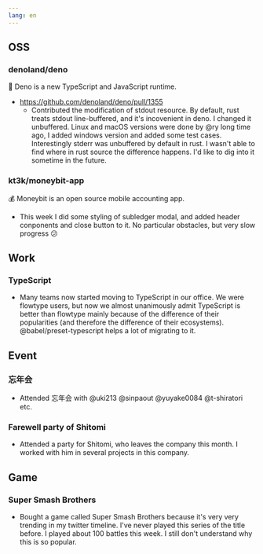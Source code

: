 ```yaml
---
lang: en
---
```


## OSS

### denoland/deno

🦕 Deno is a new TypeScript and JavaScript runtime.

- https://github.com/denoland/deno/pull/1355
  - Contributed the modification of stdout resource. By default, rust treats stdout line-buffered, and it's incovenient in deno. I changed it unbuffered. Linux and macOS versions were done by @ry long time ago, I added windows version and added some test cases. Interestingly stderr was unbuffered by default in rust. I wasn't able to find where in rust source the difference happens. I'd like to dig into it sometime in the future.

### kt3k/moneybit-app

💰 Moneybit is an open source mobile accounting app.

- This week I did some styling of subledger modal, and added header conponents and close button to it. No particular obstacles, but very slow progress 😕

## Work

### TypeScript

- Many teams now started moving to TypeScript in our office. We were flowtype users, but now we almost unanimously admit TypeScript is better than flowtype mainly because of the difference of their popularities (and therefore the difference of their ecosystems). @babel/preset-typescript helps a lot of migrating to it.

## Event

### 忘年会

- Attended 忘年会 with @uki213 @sinpaout @yuyake0084 @t-shiratori etc.

### Farewell party of Shitomi

- Attended a party for Shitomi, who leaves the company this month. I worked with him in several projects in this company.

## Game

### Super Smash Brothers

- Bought a game called Super Smash Brothers because it's very very trending in my twitter timeline. I've never played this series of the title before. I played about 100 battles this week. I still don't understand why this is so popular.
